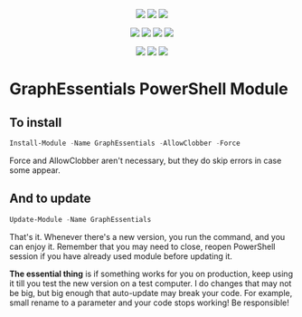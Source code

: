 ﻿<p align="center">
  <a href="https://www.powershellgallery.com/packages/GraphEssentials"><img src="https://img.shields.io/powershellgallery/v/GraphEssentials.svg"></a>
  <a href="https://www.powershellgallery.com/packages/GraphEssentials"><img src="https://img.shields.io/powershellgallery/vpre/GraphEssentials.svg?label=powershell%20gallery%20preview&colorB=yellow"></a>
  <a href="https://github.com/EvotecIT/GraphEssentials"><img src="https://img.shields.io/github/license/EvotecIT/GraphEssentials.svg"></a>
</p>

<p align="center">
  <a href="https://www.powershellgallery.com/packages/GraphEssentials"><img src="https://img.shields.io/powershellgallery/p/GraphEssentials.svg"></a>
  <a href="https://github.com/EvotecIT/GraphEssentials"><img src="https://img.shields.io/github/languages/top/evotecit/GraphEssentials.svg"></a>
  <a href="https://github.com/EvotecIT/GraphEssentials"><img src="https://img.shields.io/github/languages/code-size/evotecit/GraphEssentials.svg"></a>
  <a href="https://www.powershellgallery.com/packages/GraphEssentials"><img src="https://img.shields.io/powershellgallery/dt/GraphEssentials.svg"></a>
</p>

<p align="center">
  <a href="https://twitter.com/PrzemyslawKlys"><img src="https://img.shields.io/twitter/follow/PrzemyslawKlys.svg?label=Twitter%20%40PrzemyslawKlys&style=social"></a>
  <a href="https://evotec.xyz/hub"><img src="https://img.shields.io/badge/Blog-evotec.xyz-2A6496.svg"></a>
  <a href="https://www.linkedin.com/in/pklys"><img src="https://img.shields.io/badge/LinkedIn-pklys-0077B5.svg?logo=LinkedIn"></a>
</p>

# GraphEssentials PowerShell Module


## To install

```powershell
Install-Module -Name GraphEssentials -AllowClobber -Force
```

Force and AllowClobber aren't necessary, but they do skip errors in case some appear.

## And to update

```powershell
Update-Module -Name GraphEssentials
```

That's it. Whenever there's a new version, you run the command, and you can enjoy it. Remember that you may need to close, reopen PowerShell session if you have already used module before updating it.

**The essential thing** is if something works for you on production, keep using it till you test the new version on a test computer. I do changes that may not be big, but big enough that auto-update may break your code. For example, small rename to a parameter and your code stops working! Be responsible!